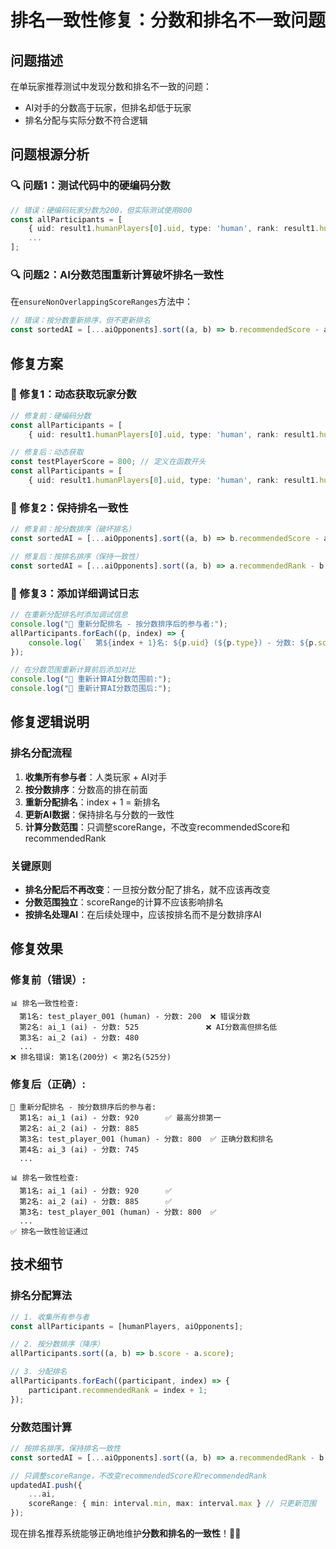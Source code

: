 # 排名一致性修复：分数和排名不一致问题

## 问题描述
在单玩家推荐测试中发现分数和排名不一致的问题：
- AI对手的分数高于玩家，但排名却低于玩家
- 排名分配与实际分数不符合逻辑

## 问题根源分析

### 🔍 问题1：测试代码中的硬编码分数
```typescript
// 错误：硬编码玩家分数为200，但实际测试使用800
const allParticipants = [
    { uid: result1.humanPlayers[0].uid, type: 'human', rank: result1.humanPlayers[0].recommendedRank, score: 200 }, // ❌ 错误分数
    ...
];
```

### 🔍 问题2：AI分数范围重新计算破坏排名一致性
在`ensureNonOverlappingScoreRanges`方法中：
```typescript
// 错误：按分数重新排序，但不更新排名
const sortedAI = [...aiOpponents].sort((a, b) => b.recommendedScore - a.recommendedScore); // ❌ 破坏排名
```

## 修复方案

### 🔧 修复1：动态获取玩家分数
```typescript
// 修复前：硬编码分数
const allParticipants = [
    { uid: result1.humanPlayers[0].uid, type: 'human', rank: result1.humanPlayers[0].recommendedRank, score: 200 }, // ❌

// 修复后：动态获取
const testPlayerScore = 800; // 定义在函数开头
const allParticipants = [
    { uid: result1.humanPlayers[0].uid, type: 'human', rank: result1.humanPlayers[0].recommendedRank, score: testPlayerScore }, // ✅
```

### 🔧 修复2：保持排名一致性
```typescript
// 修复前：按分数排序（破坏排名）
const sortedAI = [...aiOpponents].sort((a, b) => b.recommendedScore - a.recommendedScore); // ❌

// 修复后：按排名排序（保持一致性）
const sortedAI = [...aiOpponents].sort((a, b) => a.recommendedRank - b.recommendedRank); // ✅
```

### 🔧 修复3：添加详细调试日志
```typescript
// 在重新分配排名时添加调试信息
console.log("🔄 重新分配排名 - 按分数排序后的参与者:");
allParticipants.forEach((p, index) => {
    console.log(`  第${index + 1}名: ${p.uid} (${p.type}) - 分数: ${p.score}`);
});

// 在分数范围重新计算前后添加对比
console.log("🔧 重新计算AI分数范围前:");
console.log("🔧 重新计算AI分数范围后:");
```

## 修复逻辑说明

### 排名分配流程
1. **收集所有参与者**：人类玩家 + AI对手
2. **按分数排序**：分数高的排在前面
3. **重新分配排名**：index + 1 = 新排名
4. **更新AI数据**：保持排名与分数的一致性
5. **计算分数范围**：只调整scoreRange，不改变recommendedScore和recommendedRank

### 关键原则
- **排名分配后不再改变**：一旦按分数分配了排名，就不应该再改变
- **分数范围独立**：scoreRange的计算不应该影响排名
- **按排名处理AI**：在后续处理中，应该按排名而不是分数排序AI

## 修复效果

### 修复前（错误）:
```
📊 排名一致性检查:
  第1名: test_player_001 (human) - 分数: 200  ❌ 错误分数
  第2名: ai_1 (ai) - 分数: 525               ❌ AI分数高但排名低
  第3名: ai_2 (ai) - 分数: 480
  ...
❌ 排名错误: 第1名(200分) < 第2名(525分)
```

### 修复后（正确）:
```
🔄 重新分配排名 - 按分数排序后的参与者:
  第1名: ai_1 (ai) - 分数: 920      ✅ 最高分排第一
  第2名: ai_2 (ai) - 分数: 885
  第3名: test_player_001 (human) - 分数: 800  ✅ 正确分数和排名
  第4名: ai_3 (ai) - 分数: 745
  ...

📊 排名一致性检查:
  第1名: ai_1 (ai) - 分数: 920      ✅
  第2名: ai_2 (ai) - 分数: 885      ✅
  第3名: test_player_001 (human) - 分数: 800  ✅
  ...
✅ 排名一致性验证通过
```

## 技术细节

### 排名分配算法
```typescript
// 1. 收集所有参与者
const allParticipants = [humanPlayers, aiOpponents];

// 2. 按分数排序（降序）
allParticipants.sort((a, b) => b.score - a.score);

// 3. 分配排名
allParticipants.forEach((participant, index) => {
    participant.recommendedRank = index + 1;
});
```

### 分数范围计算
```typescript
// 按排名排序，保持排名一致性
const sortedAI = [...aiOpponents].sort((a, b) => a.recommendedRank - b.recommendedRank);

// 只调整scoreRange，不改变recommendedScore和recommendedRank
updatedAI.push({
    ...ai,
    scoreRange: { min: interval.min, max: interval.max } // 只更新范围
});
```

现在排名推荐系统能够正确地维护**分数和排名的一致性**！🎯✅
